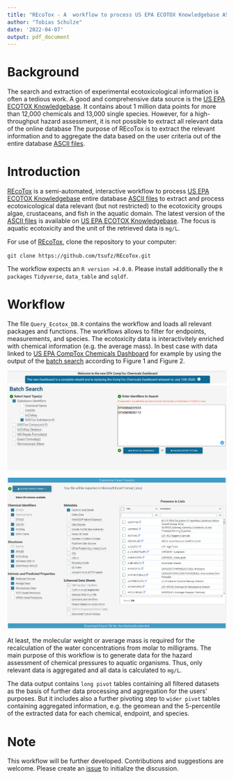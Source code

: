 ```yaml
---
title: "REcoTox - A  workflow to process US EPA ECOTOX Knowledgebase ASCII files"
author: "Tobias Schulze"
date: '2022-04-07'
output: pdf_document
---
```


# Background

The search and extraction of experimental ecotoxicological information is often a tedious work. A good and comprehensive data source is the [US EPA ECOTOX Knowledgebase](https://cfpub.epa.gov/ecotox/ "US EPA ECOTOX Knowledgebase"). It contains about 1 million data points for more than 12,000 chemicals and 13,000 single species. However, for a high-throughput hazard assessment, it is not possible to extract all relevant data of the online database The purpose of REcoTox is to extract the relevant information and to aggregate the data based on the user criteria out of the entire database [ASCII files](https://gaftp.epa.gov/ecotox/ecotox_ascii_03_10_2022.zip "ECOTOX Knowledgebase ASCII files").

# Introduction

[REcoTox](https://github.com/tsufz/REcoTox) is a semi-automated, interactive workflow to process [US EPA ECOTOX Knowledgebase](https://cfpub.epa.gov/ecotox/ "US EPA ECOTOX Knowledgebase") entire database [ASCII files](https://gaftp.epa.gov/ecotox/ecotox_ascii_03_10_2022.zip "ECOTOX Knowledgebase ASCII files") to extract and process ecotoxicological data relevant (but not restricted) to the ecotoxicity groups algae, crustaceans, and fish in the aquatic domain. The latest version of the [ASCII files](https://gaftp.epa.gov/ecotox/ecotox_ascii_03_10_2022.zip "ECOTOX Knowledgebase ASCII files") is available on [US EPA ECOTOX Knowledgebase](https://cfpub.epa.gov/ecotox/ "US EPA ECOTOX Knowledgebase"). The focus is aquatic ecotoxicity and the unit of the retrieved data is `mg/L`.

For use of [REcoTox](https://github.com/tsufz/REcoTox), clone the repository to your computer:

`git clone https://github.com/tsufz/REcoTox.git`

The workflow expects an `R version >4.0.0`. Please install additionally the `R packages` `Tidyverse`, `data_table` and `sqldf`.

# Workflow

The file `Query_Ecotox_DB.R` contains the workflow and loads all relevant packages and functions. The workflows allows to filter for endpoints, measurements, and species. The ecotoxicity data is interactivitely enriched with chemical information (e.g. the average mass). In best case with data linked to [US EPA CompTox Chemicals Dashboard](https://comptox.epa.gov/dashboard/ "US EPA CompTox Chemicals Dashboard") for example by using the output of the [batch search](https://comptox.epa.gov/dashboard/batch-search "US EPA CompTox Chemicals Dashboard Batch Search") according to Figure 1 and Figure 2.

![Figure1: US EPA CompTox Chemicals Dashboard Batch Search - Enter Identifiers to Search](vignettes/figures/Figure_1.png "Figure 1: US EPA CompTox Chemicals Dashboard Batch Search - Enter Identifiers to Search")

![Figure 2: US EPA CompTox Chemicals Dashboard Batch Search - Recommended selection of identifiers and properties](vignettes/figures/Figure_2.png "Figure 2: US EPA CompTox Chemicals Dashboard Batch Search - Recommended selection of identifiers and properties")

At least, the molecular weight or average mass is required for the recalculation of the water concentrations from molar to milligrams. The main purpose of this workflow is to generate data for the hazard assessment of chemical pressures to aquatic organisms. Thus, only relevant data is aggregated and all data is calculated to `mg/L`.

The data output contains `long pivot` tables containing all filtered datasets as the basis of further data processing and aggregation for the users' purposes. But it includes also a further pivoting step to `wider pivot` tables containing aggregated information, e.g. the geomean and the 5-percentile of the extracted data for each chemical, endpoint, and species.

# Note

This workflow will be further developed. Contributions and suggestions are welcome. Please create an [issue](https://github.com/tsufz/REcoTox/issues) to initialize the discussion.
